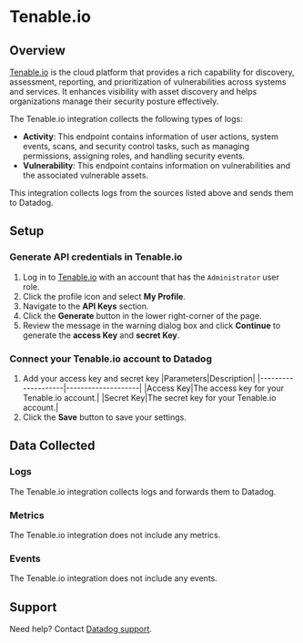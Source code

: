 # Tenable.io

## Overview

[Tenable.io][1] is the cloud platform that provides a rich capability for discovery, assessment, reporting, and prioritization of vulnerabilities across systems and services. It enhances visibility with asset discovery and helps organizations manage their security posture effectively.

The Tenable.io integration collects the following types of logs:

- **Activity**: This endpoint contains information of user actions, system events, scans, and security control tasks, such as managing permissions, assigning roles, and handling security events.
- **Vulnerability**: This endpoint contains information on vulnerabilities and the associated vulnerable assets.

This integration collects logs from the sources listed above and sends them to Datadog.

## Setup

### Generate API credentials in Tenable.io

1. Log in to [Tenable.io][4] with an account that has the `Administrator` user role.
2. Click the profile icon and select **My Profile**.
3. Navigate to the **API Keys** section.
4. Click the **Generate** button in the lower right-corner of the page.
5. Review the message in the warning dialog box and click **Continue** to generate the **access Key** and **secret Key**.

### Connect your Tenable.io account to Datadog

1. Add your access key and secret key
    |Parameters|Description|
    |--------------------|--------------------|
    |Access Key|The access key for your Tenable.io account.|
    |Secret Key|The secret key for your Tenable.io account.|
2. Click the **Save** button to save your settings.

## Data Collected

### Logs 

The Tenable.io integration collects logs and forwards them to Datadog.

### Metrics

The Tenable.io integration does not include any metrics.

### Events

The Tenable.io integration does not include any events.

## Support

Need help? Contact [Datadog support][5].

[1]: https://www.tenable.com/
[2]: https://docs.datadoghq.com/logs/explorer/
[3]: https://www.datadoghq.com/product/cloud-siem/
[4]: https://cloud.tenable.com/tio/app.html#/login
[5]: https://docs.datadoghq.com/help/